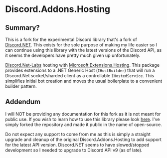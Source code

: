 # Discord.Addons.Hosting

## Summary? 

This is a fork for the experimental Discord library that's a fork of [Discord.NET](https://github.com/discord-net/Discord.Net). 
This exists for the sole purpose of making my life easier so I can continue using this library with the latest versions of the Discord API, 
as it seems the developers have pretty much given up unfortunately.

[Discord.Net-Labs](https://github.com/Discord-Net-Labs/Discord.Net-Labs) hosting with [Microsoft.Extensions.Hosting](https://docs.microsoft.com/en-us/aspnet/core/fundamentals/host/generic-host). 
This package provides extensions to a .NET Generic Host (`IHostBuilder`) that will run a Discord.Net socket/sharded client as a controllable `IHostedService`. This simplifies initial bot creation and moves the usual boilerplate to a convenient builder pattern.

## Addendum
I will NOT be providing any documentation for this fork as it is not meant for public use. If you wish to learn how to use this library
please look [here](https://github.com/Hawxy/Discord.Addons.Hosting). I've simply forked the repository and made it public in the name of open-source.

Do not expect any support to come from me as this is simply a straight upgrade and cleanup of the original Discord.Addons.Hosting
to add support for the latest API version. Discord.NET seems to have slowed/stopped development so I needed to upgrade to Discord API v9 (as of late).